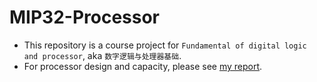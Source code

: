 # MIP32-Processor
- This repository is a course project for `Fundamental of digital logic and processor`, aka `数字逻辑与处理器基础`.
- For processor design and capacity, please see [my report](./流水线MIPS处理器报告.pdf).
